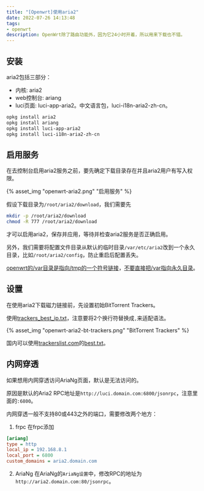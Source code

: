 ```yaml
---
title: "[Openwrt]使用aria2"
date: 2022-07-26 14:13:48
tags:
- openwrt
description: OpenWrt除了路由功能外，因为它24小时开着，所以用来下载也不错。
---
```

## 安装

aria2包括三部分：
- 内核: aria2
- web控制台: ariang
- luci页面: luci-app-aria2。中文语言包，luci-i18n-aria2-zh-cn。

```bash
opkg install aria2
opkg install ariang
opkg install luci-app-aria2
opkg install luci-i18n-aria2-zh-cn
```

## 启用服务

在去控制台启用aria2服务之前，要先确定下载目录存在并且aria2用户有写入权限。

{% asset_img "openwrt-aria2.png" "启用服务" %}

假设下载目录为`/root/aria2/download`，我们需要先

```bash
mkdir -p /root/aria2/download
chmod -R 777 /root/aria2/download
```

才可以启用aria2，保存并应用，等待并检查aria2服务是否正确启用。

另外，我们需要将配置文件目录从默认的临时目录`/var/etc/aria2`改到一个永久目录，比如`/root/aria2/config`，防止重启后配置丢失。

[openwrt的/var目录是指向/tmp的一个符号链接](https://forum.openwrt.org/t/persistent-var/119427/2)，[不要直接把/var指向永久目录](https://forum.openwrt.org/t/permanent-var-directory-will-i-be-safe/37071/4)。

## 设置

在使用aria2下载磁力链接前，先设置初始BitTorrent Trackers。

使用[trackers_best_ip.txt](https://raw.githubusercontent.com/ngosang/trackerslist/master/trackers_best_ip.txt)，注意要将2个换行符替换成`,`来适配语法。

{% asset_img "openwrt-aria2-bt-trackers.png" "BitTorrent Trackers" %}

国内可以使用[trackerslist.com](https://github.com/XIU2/TrackersListCollection)的[best.txt](https://cf.trackerslist.com/best.txt)。

## 内网穿透

如果想用内网穿透访问AriaNg页面，默认是无法访问的。

原因是默认的Aria2 RPC地址是`http://luci.domain.com:6800/jsonrpc`，注意里面的`:6800`。

内网穿透一般不支持80或443之外的端口，需要修改两个地方：

1. frpc
在frpc添加
```ini
[ariang]
type = http
local_ip = 192.168.8.1
local_port = 6800
custom_domains = aria2.domain.com
```

2. AriaNg
在AriaNg的`AriaNg设置`中，修改RPC的地址为`http://aria2.domain.com:80/jsonrpc`。
